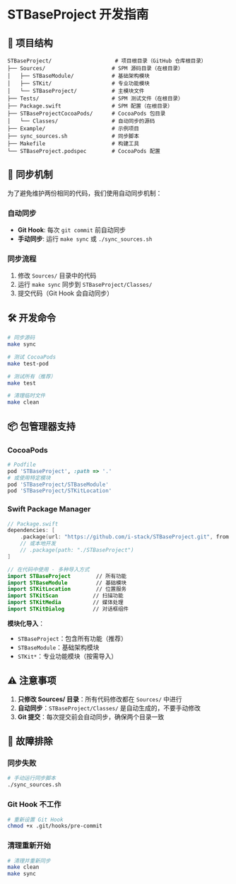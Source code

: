 # STBaseProject 开发指南

## 📁 项目结构

```
STBaseProject/                    # 项目根目录（GitHub 仓库根目录）
├── Sources/                     # SPM 源码目录（在根目录）
│   ├── STBaseModule/            # 基础架构模块
│   ├── STKit/                   # 专业功能模块
│   └── STBaseProject/           # 主模块文件
├── Tests/                       # SPM 测试文件（在根目录）
├── Package.swift                # SPM 配置（在根目录）
├── STBaseProjectCocoaPods/      # CocoaPods 包目录
│   └── Classes/                 # 自动同步的源码
├── Example/                     # 示例项目
├── sync_sources.sh              # 同步脚本
├── Makefile                     # 构建工具
└── STBaseProject.podspec        # CocoaPods 配置
```

## 🔄 同步机制

为了避免维护两份相同的代码，我们使用自动同步机制：

### 自动同步
- **Git Hook**: 每次 `git commit` 前自动同步
- **手动同步**: 运行 `make sync` 或 `./sync_sources.sh`

### 同步流程
1. 修改 `Sources/` 目录中的代码
2. 运行 `make sync` 同步到 `STBaseProject/Classes/`
3. 提交代码（Git Hook 会自动同步）

## 🛠️ 开发命令

```bash
# 同步源码
make sync

# 测试 CocoaPods
make test-pod

# 测试所有（推荐）
make test

# 清理临时文件
make clean
```

## 📦 包管理器支持

### CocoaPods
```ruby
# Podfile
pod 'STBaseProject', :path => '.'
# 或使用特定模块
pod 'STBaseProject/STBaseModule'
pod 'STBaseProject/STKitLocation'
```

### Swift Package Manager
```swift
// Package.swift
dependencies: [
    .package(url: "https://github.com/i-stack/STBaseProject.git", from: "2.0.0")
    // 或本地开发
    // .package(path: "./STBaseProject")
]

// 在代码中使用 - 多种导入方式
import STBaseProject        // 所有功能
import STBaseModule         // 基础模块
import STKitLocation        // 位置服务
import STKitScan           // 扫描功能
import STKitMedia          // 媒体处理
import STKitDialog         // 对话框组件
```

**模块化导入**：
- `STBaseProject`：包含所有功能（推荐）
- `STBaseModule`：基础架构模块
- `STKit*`：专业功能模块（按需导入）

## ⚠️ 注意事项

1. **只修改 Sources/ 目录**：所有代码修改都在 `Sources/` 中进行
2. **自动同步**：`STBaseProject/Classes/` 是自动生成的，不要手动修改
3. **Git 提交**：每次提交前会自动同步，确保两个目录一致

## 🔧 故障排除

### 同步失败
```bash
# 手动运行同步脚本
./sync_sources.sh
```

### Git Hook 不工作
```bash
# 重新设置 Git Hook
chmod +x .git/hooks/pre-commit
```

### 清理重新开始
```bash
# 清理并重新同步
make clean
make sync
```
